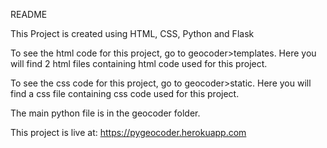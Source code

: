 README

This Project is created using HTML, CSS, Python and Flask

To see the html code for this project, go to geocoder>templates. Here you will find 2 html files containing html code used for this project.

To see the css code for this project, go to geocoder>static. Here you will find a css file containing css code used for this project.

The main python file is in the geocoder folder.

This project is live at: https://pygeocoder.herokuapp.com

